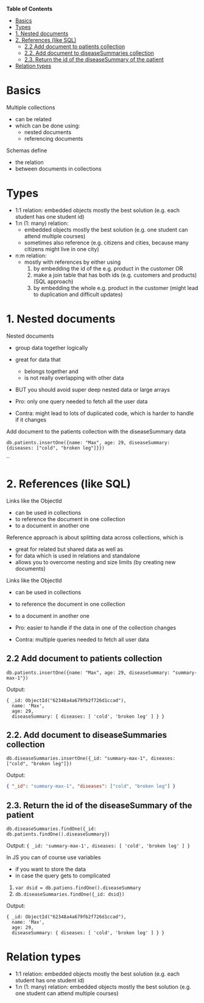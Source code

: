 **Table of Contents**

- [Basics](#basics)
- [Types](#types)
- [1. Nested documents](#1-nested-documents)
- [2. References (like SQL)](#2-references-like-sql)
  - [2.2 Add document to patients collection](#22-add-document-to-patients-collection)
  - [2.2. Add document to diseaseSummaries collection](#22-add-document-to-diseasesummaries-collection)
  - [2.3. Return the id of the diseaseSummary of the patient](#23-return-the-id-of-the-diseasesummary-of-the-patient)
- [Relation types](#relation-types)

# Basics

Multiple collections

- can be related
- which can be done using:
  - nested documents
  - referencing documents

Schemas define

- the relation
- between documents in collections

# Types

- 1:1 relation: embedded objects mostly the best solution (e.g. each student has one student id)
- 1:n (1: many) relation:
  - embedded objects mostly the best solution (e.g. one student can attend multiple courses)
  - sometimes also reference (e.g. citizens and cities, because many citizens might live in one city)
- n:m relation:
  - mostly with references by either using
    1. by embedding the id of the e.g. product in the customer OR
    2. make a join table that has both ids (e.g. customers and products) (SQL approach)
    3. by embedding the whole e.g. product in the customer (might lead to duplication and difficult updates)

# 1. Nested documents

Nested documents

- group data together logically
- great for data that
  - belongs together and
  - is not really overlapping with other data
- BUT you should avoid super deep nested data or large arrays

- Pro: only one query needed to fetch all the user data
- Contra: might lead to lots of duplicated code, which is harder to handle if it changes

Add document to the patients collection with the diseaseSummary data

`db.patients.insertOne({name: "Max", age: 29, diseaseSummary: {diseases: ["cold", "broken leg"]}})`

``

# 2. References (like SQL)

Links like the ObjectId

- can be used in collections
- to reference the document in one collection
- to a document in another one

Reference approach is about splitting data across collections, which is

- great for related but shared data as well as
- for data which is used in relations and standalone
- allows you to overcome nesting and size limits (by creating new documents)

Links like the ObjectId

- can be used in collections
- to reference the document in one collection
- to a document in another one

- Pro: easier to handle if the data in one of the collection changes
- Contra: multiple queries needed to fetch all user data

## 2.2 Add document to patients collection

`db.patients.insertOne({name: "Max", age: 29, diseaseSummary: "summary-max-1"})`

Output:

```BSON
{ _id: ObjectId("62348a4a679fb2f726d1ccad"),
  name: 'Max',
  age: 29,
  diseaseSummary: { diseases: [ 'cold', 'broken leg' ] } }
```

## 2.2. Add document to diseaseSummaries collection

`db.diseaseSummaries.insertOne({_id: "summary-max-1", diseases: ["cold", "broken leg"]})`

Output:

```json
{ "_id": "summary-max-1", "diseases": ["cold", "broken leg"] }
```

## 2.3. Return the id of the diseaseSummary of the patient

`db.diseaseSummaries.findOne({_id: db.patients.findOne().diseaseSummary})`

Output: `{ _id: 'summary-max-1', diseases: [ 'cold', 'broken leg' ] }`

In JS you can of course use variables

- if you want to store the data
- in case the query gets to complicated

1. `var dsid = db.patiens.findOne().diseaseSummary`
2. `db.diseaseSummaries.findOne({_id: dsid})`

Output:

```BSON
{ _id: ObjectId("62348a4a679fb2f726d1ccad"),
  name: 'Max',
  age: 29,
  diseaseSummary: { diseases: [ 'cold', 'broken leg' ] } }
```

# Relation types

- 1:1 relation: embedded objects mostly the best solution (e.g. each student has one student id)
- 1:n (1: many) relation: embedded objects mostly the best solution (e.g. one student can attend multiple courses)
